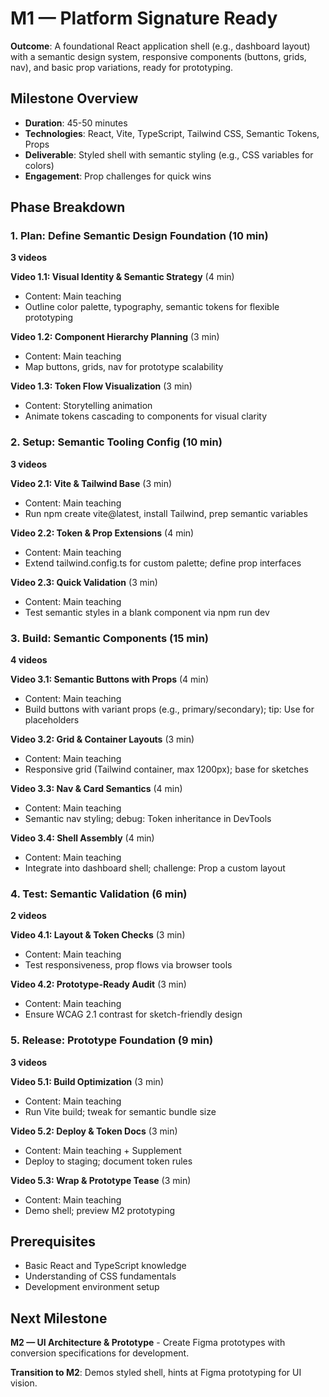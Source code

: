 # M1 — Platform Signature Ready

**Outcome**: A foundational React application shell (e.g., dashboard layout) with a semantic design system, responsive components (buttons, grids, nav), and basic prop variations, ready for prototyping.

## Milestone Overview
- **Duration**: 45-50 minutes
- **Technologies**: React, Vite, TypeScript, Tailwind CSS, Semantic Tokens, Props
- **Deliverable**: Styled shell with semantic styling (e.g., CSS variables for colors)
- **Engagement**: Prop challenges for quick wins

## Phase Breakdown

### 1. Plan: Define Semantic Design Foundation (10 min)
**3 videos**

**Video 1.1: Visual Identity & Semantic Strategy** (4 min)
- Content: Main teaching
- Outline color palette, typography, semantic tokens for flexible prototyping

**Video 1.2: Component Hierarchy Planning** (3 min)
- Content: Main teaching
- Map buttons, grids, nav for prototype scalability

**Video 1.3: Token Flow Visualization** (3 min)
- Content: Storytelling animation
- Animate tokens cascading to components for visual clarity

### 2. Setup: Semantic Tooling Config (10 min)
**3 videos**

**Video 2.1: Vite & Tailwind Base** (3 min)
- Content: Main teaching
- Run npm create vite@latest, install Tailwind, prep semantic variables

**Video 2.2: Token & Prop Extensions** (4 min)
- Content: Main teaching
- Extend tailwind.config.ts for custom palette; define prop interfaces

**Video 2.3: Quick Validation** (3 min)
- Content: Main teaching
- Test semantic styles in a blank component via npm run dev

### 3. Build: Semantic Components (15 min)
**4 videos**

**Video 3.1: Semantic Buttons with Props** (4 min)
- Content: Main teaching
- Build buttons with variant props (e.g., primary/secondary); tip: Use for placeholders

**Video 3.2: Grid & Container Layouts** (3 min)
- Content: Main teaching
- Responsive grid (Tailwind container, max 1200px); base for sketches

**Video 3.3: Nav & Card Semantics** (4 min)
- Content: Main teaching
- Semantic nav styling; debug: Token inheritance in DevTools

**Video 3.4: Shell Assembly** (4 min)
- Content: Main teaching
- Integrate into dashboard shell; challenge: Prop a custom layout

### 4. Test: Semantic Validation (6 min)
**2 videos**

**Video 4.1: Layout & Token Checks** (3 min)
- Content: Main teaching
- Test responsiveness, prop flows via browser tools

**Video 4.2: Prototype-Ready Audit** (3 min)
- Content: Main teaching
- Ensure WCAG 2.1 contrast for sketch-friendly design

### 5. Release: Prototype Foundation (9 min)
**3 videos**

**Video 5.1: Build Optimization** (3 min)
- Content: Main teaching
- Run Vite build; tweak for semantic bundle size

**Video 5.2: Deploy & Token Docs** (3 min)
- Content: Main teaching + Supplement
- Deploy to staging; document token rules

**Video 5.3: Wrap & Prototype Tease** (3 min)
- Content: Main teaching
- Demo shell; preview M2 prototyping

## Prerequisites
- Basic React and TypeScript knowledge
- Understanding of CSS fundamentals
- Development environment setup

## Next Milestone
**M2 — UI Architecture & Prototype** - Create Figma prototypes with conversion specifications for development.

**Transition to M2**: Demos styled shell, hints at Figma prototyping for UI vision.